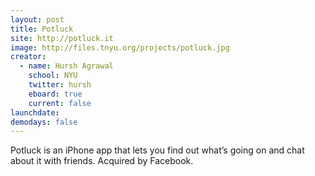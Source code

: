 ```yaml
---
layout: post
title: Potluck
site: http://potluck.it
image: http://files.tnyu.org/projects/potluck.jpg
creator:
  - name: Hursh Agrawal
    school: NYU
    twitter: hursh
    eboard: true
    current: false
launchdate:
demodays: false
---
```

Potluck is an iPhone app that lets you find out what’s going on and chat about it with friends. Acquired by Facebook.